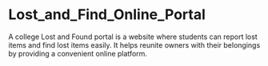 # Lost_and_Find_Online_Portal
A college Lost and Found portal is a website where students can report lost items and find lost items easily. It helps reunite owners with their belongings by providing a convenient online platform.
